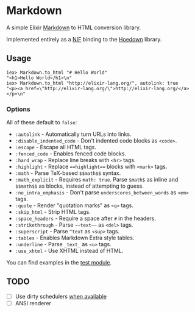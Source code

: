 # Markdown

A simple Elixir [Markdown][1] to HTML conversion library.

Implemented entirely as a [NIF][2] binding to the [Hoedown][3] library.

## Usage

```iex
iex> Markdown.to_html "# Hello World"
"<h1>Hello World</h1>\n"
iex> Markdown.to_html "http://elixir-lang.org/", autolink: true
"<p><a href=\"http://elixir-lang.org/\">http://elixir-lang.org/</a></p>\n"
```

### Options

All of these default to `false`:

- `:autolink` - Automatically turn URLs into links.
- `:disable_indented_code` - Don't indented code blocks as `<code>`.
- `:escape` - Escape all HTML tags.
- `:fenced_code` - Enables fenced code blocks.
- `:hard_wrap` - Replace line breaks with `<hr>` tags.
- `:highlight` - Replace `==highlight==` blocks with `<mark>` tags.
- `:math` - Parse TeX-based `$$math$$` syntax.
- `:math_explicit` - Requires `math: true`. Parse `$math$` as inline and
  `$$math$$` as blocks, instead of attempting to guess.
- `:no_intra_emphasis` - Don't parse `underscores_between_words` as `<em>` tags.
- `:quote` - Render "quotation marks" as `<q>` tags.
- `:skip_html` - Strip HTML tags.
- `:space_headers` - Require a space after `#` in the headers.
- `:strikethrough` - Parse `~~text~~` as `<del>` tags.
- `:superscript` - Parse `^text` as `<sup>` tags.
- `:tables` - Enables Markdown Extra style tables.
- `:underline` - Parse `_text_` as `<u>` tags.
- `:use_xhtml` - Use XHTML instead of HTML.

You can find examples in the [test module](./test/markdown_test.exs).

## TODO

- [ ] Use dirty schedulers [when available][4]
- [ ] ANSI renderer

[1]: http://daringfireball.net/projects/markdown/
[2]: http://www.erlang.org/doc/tutorial/nif.html
[3]: https://github.com/hoedown/hoedown
[4]: https://github.com/zambal/markdown/commit/792a414de074d96ac47b5b52d212b7197ce04462
